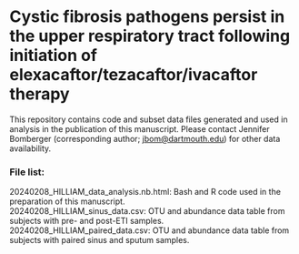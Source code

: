 # Cystic fibrosis pathogens persist in the upper respiratory tract following initiation of elexacaftor/tezacaftor/ivacaftor therapy

This repository contains code and subset data files generated and used in analysis in the publication of this manuscript. Please contact Jennifer Bomberger (corresponding author; jbom@dartmouth.edu) for other data availability.

### File list:
20240208_HILLIAM_data_analysis.nb.html: Bash and R code used in the preparation of this manuscript.<br>
20240208_HILLIAM_sinus_data.csv: OTU and abundance data table from subjects with pre- and post-ETI samples.<br>
20240208_HILLIAM_paired_data.csv:  OTU and abundance data table from subjects with paired sinus and sputum samples.
